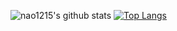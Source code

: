 
![nao1215's github stats](https://github-readme-stats.vercel.app/api?username=nao1215)
[![Top Langs](https://github-readme-stats.vercel.app/api/top-langs/?username=nao1215)](https://github.com/anuraghazra/github-readme-stats)

<!--
**nao1215/nao1215** is a ✨ _special_ ✨ repository because its `README.md` (this file) appears on your GitHub profile.

Here are some ideas to get you started:

- 🔭 I’m currently working on ...
- 🌱 I’m currently learning ...
- 👯 I’m looking to collaborate on ...
- 🤔 I’m looking for help with ...
- 💬 Ask me about ...
- 📫 How to reach me: ...
- 😄 Pronouns: ...
- ⚡ Fun fact: ...
-->

